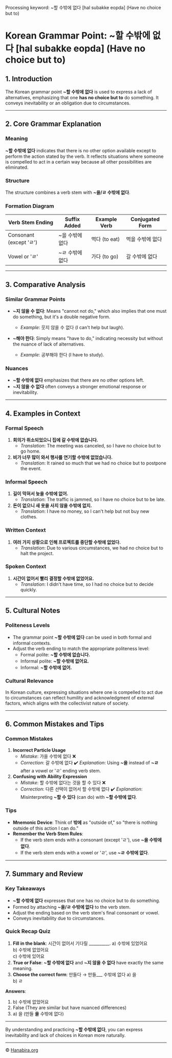 Processing keyword: ~할 수밖에 없다 [hal subakke eopda] (Have no choice but to)
# Korean Grammar Point: ~할 수밖에 없다 [hal subakke eopda] (Have no choice but to)

## 1. Introduction
The Korean grammar point **~할 수밖에 없다** is used to express a lack of alternatives, emphasizing that one **has no choice but to** do something. It conveys inevitability or an obligation due to circumstances.

---
## 2. Core Grammar Explanation
### Meaning
**~할 수밖에 없다** indicates that there is no other option available except to perform the action stated by the verb. It reflects situations where someone is compelled to act in a certain way because all other possibilities are eliminated.
### Structure
The structure combines a verb stem with **~을/ㄹ 수밖에 없다**.
### Formation Diagram
| **Verb Stem Ending**             | **Suffix Added**    | **Example Verb** | **Conjugated Form**       |
|-------------------------------|---------------------|-----------------|-------------------------|
| Consonant (except 'ㄹ')       | ~을 수밖에 없다     | 먹다 (to eat)     | 먹을 수밖에 없다        |
| Vowel or 'ㄹ'                   | ~ㄹ 수밖에 없다     | 가다 (to go)      | 갈 수밖에 없다          |
---
## 3. Comparative Analysis
### Similar Grammar Points
- **~지 않을 수 없다**: Means "cannot not do," which also implies that one must do something, but it's a double negative form.
  
  - *Example*: 웃지 않을 수 없다 (I can't help but laugh).
- **~해야 한다**: Simply means "have to do," indicating necessity but without the nuance of lack of alternatives.
  
  - *Example*: 공부해야 한다 (I have to study).
### Nuances
- **~할 수밖에 없다** emphasizes that there are no other options left.
- **~지 않을 수 없다** often conveys a stronger emotional response or inevitability.
---
## 4. Examples in Context
### Formal Speech
1. **회의가 취소되었으니 집에 갈 수밖에 없습니다.**
   - *Translation*: The meeting was canceled, so I have no choice but to go home.
2. **비가 너무 많이 와서 행사를 연기할 수밖에 없었습니다.**
   - *Translation*: It rained so much that we had no choice but to postpone the event.
### Informal Speech
1. **길이 막혀서 늦을 수밖에 없어.**
   - *Translation*: The traffic is jammed, so I have no choice but to be late.
2. **돈이 없으니 새 옷을 사지 않을 수밖에 없지.**
   - *Translation*: I have no money, so I can't help but not buy new clothes.
### Written Context
1. **여러 가지 상황으로 인해 프로젝트를 중단할 수밖에 없었다.**
   - *Translation*: Due to various circumstances, we had no choice but to halt the project.
### Spoken Context
1. **시간이 없어서 빨리 결정할 수밖에 없었어요.**
   - *Translation*: I didn't have time, so I had no choice but to decide quickly.
---
## 5. Cultural Notes
### Politeness Levels
- The grammar point **~할 수밖에 없다** can be used in both formal and informal contexts.
- Adjust the verb ending to match the appropriate politeness level:
  - Formal polite: **~할 수밖에 없습니다.**
  - Informal polite: **~할 수밖에 없어요.**
  - Informal: **~할 수밖에 없어.**
### Cultural Relevance
In Korean culture, expressing situations where one is compelled to act due to circumstances can reflect humility and acknowledgment of external factors, which aligns with the collectivist nature of society.

---
## 6. Common Mistakes and Tips
### Common Mistakes
1. **Incorrect Particle Usage**
   - *Mistake*: 가을 수밖에 없다 ❌
   - *Correction*: 갈 수밖에 없다 ✔️
   *Explanation*: Using **~을** instead of **~ㄹ** after a vowel or 'ㄹ' ending verb stem.
2. **Confusing with Ability Expression**
   - *Mistake*: 할 수밖에 없다는 것을 할 수 있다 ❌
   - *Correction*: 다른 선택이 없어서 할 수밖에 없다 ✔️
   *Explanation*: Misinterpreting **~할 수 있다** (can do) with **~할 수밖에 없다**.
### Tips
- **Mnemonic Device**: Think of **밖에** as "outside of," so "there is nothing outside of this action I can do."
- **Remember the Verb Stem Rules**:
  - If the verb stem ends with a consonant (except 'ㄹ'), use **~을 수밖에 없다**.
  - If the verb stem ends with a vowel or 'ㄹ', use **~ㄹ 수밖에 없다**.
---
## 7. Summary and Review
### Key Takeaways
- **~할 수밖에 없다** expresses that one has no choice but to do something.
- Formed by attaching **~을/ㄹ 수밖에 없다** to the verb stem.
- Adjust the ending based on the verb stem's final consonant or vowel.
- Conveys inevitability due to circumstances.
### Quick Recap Quiz
1. **Fill in the blank**: 시간이 없어서 기다릴 __________.
   a) 수밖에 있었어요  
   b) 수밖에 없었어요  
   c) 수밖에 있어요
2. **True or False**: **~할 수밖에 없다** and **~지 않을 수 없다** have exactly the same meaning.
3. **Choose the correct form**: 만들다 → 만들___ 수밖에 없다
   a) 을  
   b) ㄹ

**Answers**:
1. b) 수밖에 없었어요
2. False (They are similar but have nuanced differences)
3. a) 을 (만들 **을** 수밖에 없다)
---
By understanding and practicing **~할 수밖에 없다**, you can express inevitability and lack of choices in Korean more naturally.

---
© [Hanabira.org](https://hanabira.org)
